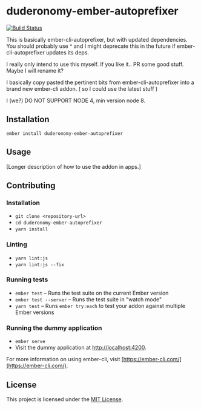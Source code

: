 duderonomy-ember-autoprefixer
==============================================================================

[![Build Status](https://travis-ci.org/Duder-onomy/duderonomy-ember-autoprefixer.svg?branch=master)](https://travis-ci.org/Duder-onomy/duderonomy-ember-autoprefixer)

This is basically ember-cli-autoprefixer, but with updated dependencies.
You should probably use ^ and I might deprecate this in the future if ember-cli-autoprefixer updates its deps.

I really only intend to use this myself. If you like it.. PR some good stuff. Maybe I will rename it?

I basically copy pasted the pertinent bits from ember-cli-autoprefixer into a brand new ember-cli addon. ( so I could use the latest stuff )

I (we?) DO NOT SUPPORT NODE 4, min version node 8.

Installation
------------------------------------------------------------------------------

```
ember install duderonomy-ember-autoprefixer
```

Usage
------------------------------------------------------------------------------

[Longer description of how to use the addon in apps.]


Contributing
------------------------------------------------------------------------------

### Installation

* `git clone <repository-url>`
* `cd duderonomy-ember-autoprefixer`
* `yarn install`

### Linting

* `yarn lint:js`
* `yarn lint:js --fix`

### Running tests

* `ember test` – Runs the test suite on the current Ember version
* `ember test --server` – Runs the test suite in "watch mode"
* `yarn test` – Runs `ember try:each` to test your addon against multiple Ember versions

### Running the dummy application

* `ember serve`
* Visit the dummy application at [http://localhost:4200](http://localhost:4200).

For more information on using ember-cli, visit [https://ember-cli.com/](https://ember-cli.com/).

License
------------------------------------------------------------------------------

This project is licensed under the [MIT License](LICENSE.md).
